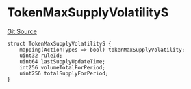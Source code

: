 # TokenMaxSupplyVolatilityS
[Git Source](https://github.com/thrackle-io/tron/blob/8134a3beedf036c43fc49cdc1818732eb057f270/src/client/token/handler/diamond/RuleStorage.sol)


```solidity
struct TokenMaxSupplyVolatilityS {
    mapping(ActionTypes => bool) tokenMaxSupplyVolatility;
    uint32 ruleId;
    uint64 lastSupplyUpdateTime;
    int256 volumeTotalForPeriod;
    uint256 totalSupplyForPeriod;
}
```

